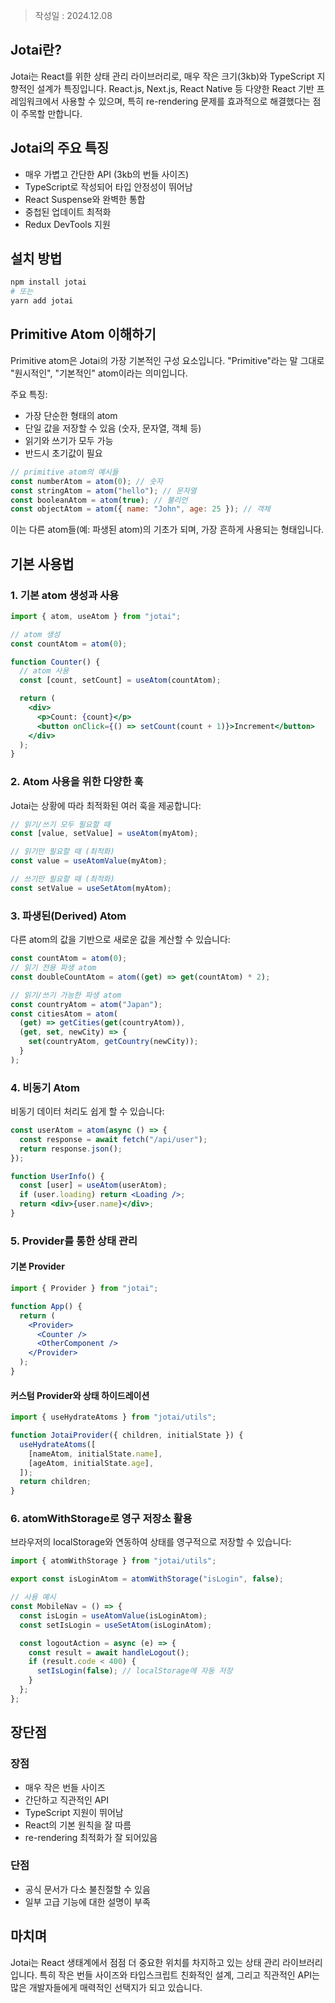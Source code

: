 >작성일 : 2024.12.08

## Jotai란?

Jotai는 React를 위한 상태 관리 라이브러리로, 매우 작은 크기(3kb)와 TypeScript 지향적인 설계가 특징입니다. React.js, Next.js, React Native 등 다양한 React 기반 프레임워크에서 사용할 수 있으며, 특히 re-rendering 문제를 효과적으로 해결했다는 점이 주목할 만합니다.

## Jotai의 주요 특징

- 매우 가볍고 간단한 API (3kb의 번들 사이즈)
- TypeScript로 작성되어 타입 안정성이 뛰어남
- React Suspense와 완벽한 통합
- 중첩된 업데이트 최적화
- Redux DevTools 지원

## 설치 방법

```bash
npm install jotai
# 또는
yarn add jotai
```

## Primitive Atom 이해하기

Primitive atom은 Jotai의 가장 기본적인 구성 요소입니다. "Primitive"라는 말 그대로 "원시적인", "기본적인" atom이라는 의미입니다.

주요 특징:

- 가장 단순한 형태의 atom
- 단일 값을 저장할 수 있음 (숫자, 문자열, 객체 등)
- 읽기와 쓰기가 모두 가능
- 반드시 초기값이 필요

```jsx
// primitive atom의 예시들
const numberAtom = atom(0); // 숫자
const stringAtom = atom("hello"); // 문자열
const booleanAtom = atom(true); // 불리언
const objectAtom = atom({ name: "John", age: 25 }); // 객체
```

이는 다른 atom들(예: 파생된 atom)의 기초가 되며, 가장 흔하게 사용되는 형태입니다.

## 기본 사용법

### 1. 기본 atom 생성과 사용

```jsx
import { atom, useAtom } from "jotai";

// atom 생성
const countAtom = atom(0);

function Counter() {
  // atom 사용
  const [count, setCount] = useAtom(countAtom);

  return (
    <div>
      <p>Count: {count}</p>
      <button onClick={() => setCount(count + 1)}>Increment</button>
    </div>
  );
}
```

### 2. Atom 사용을 위한 다양한 훅

Jotai는 상황에 따라 최적화된 여러 훅을 제공합니다:

```jsx
// 읽기/쓰기 모두 필요할 때
const [value, setValue] = useAtom(myAtom);

// 읽기만 필요할 때 (최적화)
const value = useAtomValue(myAtom);

// 쓰기만 필요할 때 (최적화)
const setValue = useSetAtom(myAtom);
```

### 3. 파생된(Derived) Atom

다른 atom의 값을 기반으로 새로운 값을 계산할 수 있습니다:

```jsx
const countAtom = atom(0);
// 읽기 전용 파생 atom
const doubleCountAtom = atom((get) => get(countAtom) * 2);

// 읽기/쓰기 가능한 파생 atom
const countryAtom = atom("Japan");
const citiesAtom = atom(
  (get) => getCities(get(countryAtom)),
  (get, set, newCity) => {
    set(countryAtom, getCountry(newCity));
  }
);
```

### 4. 비동기 Atom

비동기 데이터 처리도 쉽게 할 수 있습니다:

```jsx
const userAtom = atom(async () => {
  const response = await fetch("/api/user");
  return response.json();
});

function UserInfo() {
  const [user] = useAtom(userAtom);
  if (user.loading) return <Loading />;
  return <div>{user.name}</div>;
}
```

### 5. Provider를 통한 상태 관리

#### 기본 Provider

```jsx
import { Provider } from "jotai";

function App() {
  return (
    <Provider>
      <Counter />
      <OtherComponent />
    </Provider>
  );
}
```

#### 커스텀 Provider와 상태 하이드레이션

```jsx
import { useHydrateAtoms } from "jotai/utils";

function JotaiProvider({ children, initialState }) {
  useHydrateAtoms([
    [nameAtom, initialState.name],
    [ageAtom, initialState.age],
  ]);
  return children;
}
```

### 6. atomWithStorage로 영구 저장소 활용

브라우저의 localStorage와 연동하여 상태를 영구적으로 저장할 수 있습니다:

```typescript
import { atomWithStorage } from "jotai/utils";

export const isLoginAtom = atomWithStorage("isLogin", false);

// 사용 예시
const MobileNav = () => {
  const isLogin = useAtomValue(isLoginAtom);
  const setIsLogin = useSetAtom(isLoginAtom);

  const logoutAction = async (e) => {
    const result = await handleLogout();
    if (result.code < 400) {
      setIsLogin(false); // localStorage에 자동 저장
    }
  };
};
```

## 장단점

### 장점

- 매우 작은 번들 사이즈
- 간단하고 직관적인 API
- TypeScript 지원이 뛰어남
- React의 기본 원칙을 잘 따름
- re-rendering 최적화가 잘 되어있음

### 단점

- 공식 문서가 다소 불친절할 수 있음
- 일부 고급 기능에 대한 설명이 부족

## 마치며

Jotai는 React 생태계에서 점점 더 중요한 위치를 차지하고 있는 상태 관리 라이브러리입니다. 특히 작은 번들 사이즈와 타입스크립트 친화적인 설계, 그리고 직관적인 API는 많은 개발자들에게 매력적인 선택지가 되고 있습니다.
